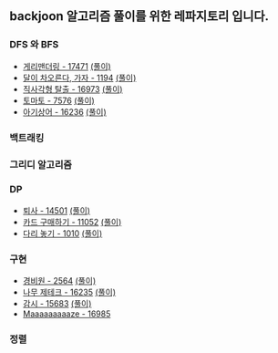 ## backjoon 알고리즘 풀이를 위한 레파지토리 입니다.

### DFS 와 BFS
- [게리맨더링 - 17471](../../tree/main/백준/src/백준4월3주차/게리맨더링17417.java) <a href="https://harry-choi.tistory.com/21"> (풀이) </a>
- [달이 차오른다, 가자 - 1194](../../tree/main/백준/src/백준4월3주차/달이차오른다가자1194.java) <a href="https://harry-choi.tistory.com/26"> (풀이) </a>
- [직사각형 탈출 - 16973](../../tree/main/백준/src/백준4월3주차/직사각형탈출16973.java) <a href="https://harry-choi.tistory.com/32"> (풀이) </a>
- [토마토 - 7576](../../tree/main/백준/src/백준4월3주차/토마토7576.java) <a href="https://harry-choi.tistory.com/31"> (풀이) </a> 
- [아기상어 - 16236](../../tree/main/백준/src/백준4월3주차/아기상어16236.java) <a href="https://harry-choi.tistory.com/33"> (풀이) </a> 


### 백트래킹


### 그리디 알고리즘




### DP
- [퇴사 - 14501](../../tree/main/백준/src/백준4월3주차/퇴사14501.java) <a href="https://harry-choi.tistory.com/19"> (풀이) </a>
- [카드 구매하기 - 11052](../../tree/main/백준/src/백준4월3주차/카드구매하기11052.java) <a href="https://harry-choi.tistory.com/25"> (풀이) </a>
- [다리 놓기 - 1010](../../tree/main/백준/src/백준4월3주차/다리놓기1010.java) <a href="https://harry-choi.tistory.com/35"> (풀이) </a>

### 구현
- [경비원 - 2564](../../tree/main/백준/src/백준4월3주차/경비원v2_2564.java) <a href="https://harry-choi.tistory.com/23"> (풀이) </a>
- [나무 제테크 - 16235](../../tree/main/백준/src/백준4월3주차/나무제테크16235.java) <a href="https://harry-choi.tistory.com/34"> (풀이) </a>
- [감시 - 15683](../../tree/main/백준/src/백준4월3주차/감시15683.java) <a href="https://harry-choi.tistory.com/44"> (풀이) </a> 
- [Maaaaaaaaaze - 16985](../../tree/main/백준/src/백준4월3주차/Maaaaaaaaaze16985.java) 



### 정렬

